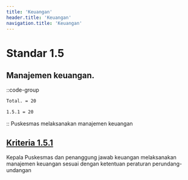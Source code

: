 ```yaml
---
title: 'Keuangan'
header.title: 'Keuangan'
navigation.title: 'Keuangan'
---
```


# Standar 1.5 
## Manajemen keuangan. 
::code-group
```bash [Nilai]
Total. = 20
```
```bash [Kriteria]
1.5.1 = 20
```
::
Puskesmas melaksanakan manajemen keuangan 

## [Kriteria 1.5.1](/1/5/1) 
Kepala Puskesmas dan penanggung jawab keuangan melaksanakan manajemen keuangan sesuai dengan ketentuan peraturan perundang-undangan